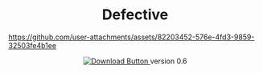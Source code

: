 <h1 align="center">Defective</h1>

<p align="center">
  
https://github.com/user-attachments/assets/82203452-576e-4fd3-9859-32503fe4b1ee

</p>

<p align="center">
  <a href="https://github.com/Crazy-Hot-Tea-Pot/Defective-Game/releases/download/v0.50/Defective.zip">
    <img src="https://img.shields.io/badge/Download-Now-green?style=for-the-badge&logo=github" alt="Download Button">
  </a>
  version 0.6
</p>
